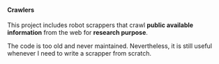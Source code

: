 #### Crawlers

This project includes robot scrappers that crawl **public available information** from the web for **research purpose**.

The code is too old and never maintained. Nevertheless, it is
still useful whenever I need to write a scrapper from scratch.